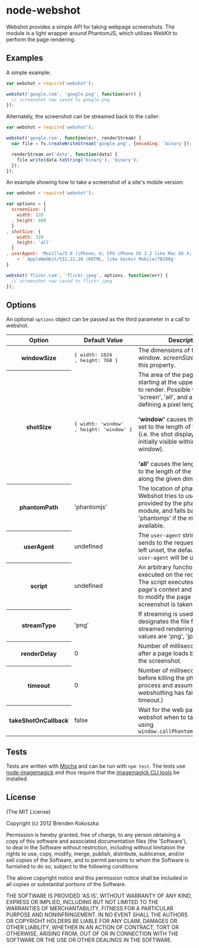 # node-webshot

Webshot provides a simple API for taking webpage screenshots. The module is a light wrapper around PhantomJS, which utilizes WebKit to perform the page rendering. 

## Examples
A simple example:

```javascript
var webshot = require('webshot');

webshot('google.com', 'google.png', function(err) {
  // screenshot now saved to google.png 
});
```

Alternately, the screenshot can be streamed back to the caller:

```javascript
var webshot = require('webshot');

webshot('google.com', function(err, renderStream) {
  var file = fs.createWriteStream('google.png', {encoding: 'binary'});

  renderStream.on('data', function(data) {
    file.write(data.toString('binary'), 'binary');
  });
});
```

An example showing how to take a screenshot of a site's mobile version:

```javascript
var webshot = require('webshot');

var options = {
  screenSize: {
    width: 320
  , height: 480
  }
, shotSize: {
    width: 320
  , height: 'all'
  }
, userAgent: 'Mozilla/5.0 (iPhone; U; CPU iPhone OS 3_2 like Mac OS X; en-us)'
    + ' AppleWebKit/531.21.20 (KHTML, like Gecko) Mobile/7B298g'
}

webshot('flickr.com', 'flickr.jpeg', options, function(err) {
  // screenshot now saved to flickr.jpeg
});
```

## Options
An optional `options` object can be passed as the third parameter in a call to webshot.

<table>
  <thead>
    <tr>
      <th>Option</th>
      <th>Default Value</th>
      <th>Description</th>
    </tr>
  </thead>
  <tbody>
    <tr>
      <th>windowSize</th> 
      <td>
<pre>{ width: 1024
, height: 768 }</pre>
      </td>
      <td>The dimensions of the browser window. <em>screenSize</em> is an alias for this property.</td> 
    </tr>
    <tr>
      <th>shotSize</th> 
      <td>
<pre>{ width: 'window'
, height: 'window' }</pre>
      </td>
      <td>The area of the page document, starting at the upper left corner, to render.
      Possible values are 'screen', 'all', and a number defining a pixel length. 
      <br /> <br />
      <strong>'window'</strong> causes the length to be set to the length of the window (i.e. 
      the shot displays what is initially visible within the browser window).
      <br /> <br />
      <strong>'all'</strong> causes the length to be set to the length of the document along
      the given dimension. </td> 
    </tr>
    <tr>
      <th>phantomPath</th> 
      <td>'phantomjs'</td>
      <td>The location of phantomjs. Webshot tries to use the binary provided by the phantomjs NPM 
      module, and falls back to 'phantomjs' if the module isn't available.</td> 
    </tr>
    <tr>
      <th>userAgent</th> 
      <td>undefined</td>
      <td>The <code>user-agent</code> string Phantom sends to the requested page. If left unset, the default
      Phantom <code>user-agent</code> will be used</td> 
    </tr>
    <tr>
      <th>script</th> 
      <td>undefined</td>
      <td>An arbitrary function to be executed on the requested page. The script executes within the page's 
      context and can be used to modify the page before a screenshot is taken. 
      </td> 
    </tr>
    <tr>
      <th>streamType</th> 
      <td>'png'</td>
      <td>If streaming is used, this designates the file format of the streamed rendering. Possible values are 
      'png', 'jpg', and 'jpeg'.
      </td> 
    </tr> 
    <tr>
      <th>renderDelay</th>
      <td>0</td>
      <td>Number of milliseconds to wait after a page loads before taking the screenshot.
      </td> 
    </tr>
    <tr>
      <th>timeout</th>
      <td>0</td>
      <td>Number of milliseconds to wait before killing the phantomjs process and assuming webshotting has failed.
      (0 is no timeout.)
      </td>
    </tr>
    <tr>
      <th>takeShotOnCallback</th>
      <td>false</td>
      <td>Wait for the web page to signal to webshot when to take the photo using <code>window.callPhantom('takeShot');</code>
      </td> 
    </tr>
  </tbody>
</table>

## Tests
Tests are written with [Mocha](http://visionmedia.github.com/mocha/) and can be run with `npm test`. The tests use
[node-imagemagick](http://github.com/rsms/node-imagemagick) and thus require that the 
[imagemagick CLI tools](http://www.imagemagick.org) be installed.

## License
(The MIT License)

Copyright (c) 2012 Brenden Kokoszka

Permission is hereby granted, free of charge, to any person obtaining a copy of this software and associated documentation files (the 'Software'), to deal in the Software without restriction, including without limitation the rights to use, copy, modify, merge, publish, distribute, sublicense, and/or sell copies of the Software, and to permit persons to whom the Software is furnished to do so, subject to the following conditions:

The above copyright notice and this permission notice shall be included in all copies or substantial portions of the Software.

THE SOFTWARE IS PROVIDED 'AS IS', WITHOUT WARRANTY OF ANY KIND, EXPRESS OR IMPLIED, INCLUDING BUT NOT LIMITED TO THE WARRANTIES OF MERCHANTABILITY, FITNESS FOR A PARTICULAR PURPOSE AND NONINFRINGEMENT. IN NO EVENT SHALL THE AUTHORS OR COPYRIGHT HOLDERS BE LIABLE FOR ANY CLAIM, DAMAGES OR OTHER LIABILITY, WHETHER IN AN ACTION OF CONTRACT, TORT OR OTHERWISE, ARISING FROM, OUT OF OR IN CONNECTION WITH THE SOFTWARE OR THE USE OR OTHER DEALINGS IN THE SOFTWARE.
